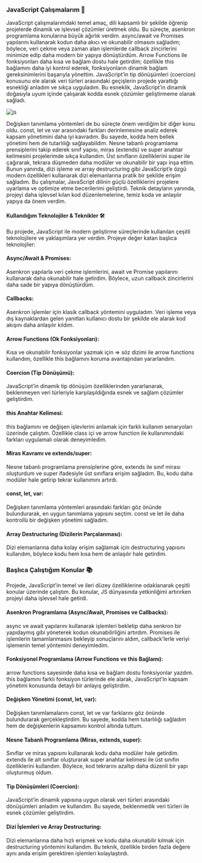 ### JavaScript Çalışmalarım 🚀
JavaScript çalışmalarımdaki temel amaç, dili kapsamlı bir şekilde öğrenip projelerde dinamik ve işlevsel çözümler üretmek oldu. Bu süreçte, asenkron programlama konularına büyük ağırlık verdim. async/await ve Promises yapılarını kullanarak kodun daha akıcı ve okunabilir olmasını sağladım; böylece, veri çekme veya zaman alan işlemlerde callback zincirlerini minimize edip daha modern bir yapıya dönüştürdüm. Arrow Functions ile fonksiyonları daha kısa ve bağlam dostu hale getirdim; özellikle this bağlamını daha iyi kontrol ederek, fonksiyonların dinamik bağlam gereksinimlerini başarıyla yönettim. JavaScript’in tip dönüşümleri (coercion) konusunu ele alarak veri türleri arasındaki geçişlerin projede yarattığı esnekliği anladım ve sıkça uyguladım. Bu esneklik, JavaScript’in dinamik doğasıyla uyum içinde çalışarak kodda esnek çözümler geliştirmeme olanak sağladı.

![js](https://github.com/user-attachments/assets/3d0b668c-c0fc-43ff-9421-c82eba4141fc)

Değişken tanımlama yöntemleri de bu süreçte önem verdiğim bir diğer konu oldu. const, let ve var arasındaki farkları derinlemesine analiz ederek kapsam yönetimini daha iyi kavradım. Bu sayede, kodda hem bellek yönetimi hem de tutarlılığı sağlayabildim. Nesne tabanlı programlama prensiplerini takip ederek sınıf yapısı, miras (extends) ve super anahtar kelimesini projelerimde sıkça kullandım. Üst sınıfların özelliklerini super ile çağırarak, tekrara düşmeden daha modüler ve okunabilir bir yapı inşa ettim. Bunun yanında, dizi işleme ve array destructuring gibi JavaScript’e özgü modern özellikleri kullanarak dizi elemanlarına pratik bir şekilde erişim sağladım. Bu çalışmalar, JavaScript dilinin güçlü özelliklerini projelere uyarlama ve optimize etme becerilerimi geliştirdi. Teknik detayların yanında, projeyi daha işlevsel kılan kod düzenlemelerine, temiz koda ve anlaşılır yapıya da önem verdim.

#### Kullandığım Teknolojiler & Teknikler 🛠️
Bu projede, JavaScript ile modern geliştirme süreçlerinde kullanılan çeşitli teknolojilere ve yaklaşımlara yer verdim. Projeye değer katan başlıca teknolojiler:

#### Async/Await & Promises:
Asenkron yapılarla veri çekme işlemlerini, await ve Promise yapılarını kullanarak daha okunabilir hale getirdim. Böylece, uzun callback zincirlerini daha sade bir yapıya dönüştürdüm.
#### Callbacks: 
Asenkron işlemler için klasik callback yöntemini uyguladım. Veri işleme veya dış kaynaklardan gelen yanıtları kullanıcı dostu bir şekilde ele alarak kod akışını daha anlaşılır kıldım.
#### Arrow Functions (Ok Fonksiyonları): 
Kısa ve okunabilir fonksiyonlar yazmak için => söz dizimi ile arrow functions kullandım, özellikle this bağlamını koruma avantajından yararlandım.
#### Coercion (Tip Dönüşümü): 
JavaScript’in dinamik tip dönüşüm özelliklerinden yararlanarak, beklenmeyen veri türleriyle karşılaşıldığında esnek ve sağlam çözümler geliştirdim.
#### this Anahtar Kelimesi: 
this bağlamını ve değişen işlevlerini anlamak için farklı kullanım senaryoları üzerinde çalıştım. Özellikle class içi ve arrow function ile kullanımındaki farkları uygulamalı olarak deneyimledim.
#### Miras Kavramı ve extends/super: 
Nesne tabanlı programlama prensiplerine göre, extends ile sınıf mirası oluşturdum ve super ifadesiyle üst sınıflara erişim sağladım. Bu, kodu daha modüler hale getirip tekrar kullanımını artırdı.
#### const, let, var: 
Değişken tanımlama yöntemleri arasındaki farkları göz önünde bulundurarak, en uygun tanımlama yapısını seçtim. const ve let ile daha kontrollü bir değişken yönetimi sağladım.
#### Array Destructuring (Dizilerin Parçalanması): 
Dizi elemanlarına daha kolay erişim sağlamak için destructuring yapısını kullandım, böylece kodu hem kısa hem de anlaşılır hale getirdim.

### Başlıca Çalıştığım Konular 📚
Projede, JavaScript’in temel ve ileri düzey özelliklerine odaklanarak çeşitli konular üzerinde çalıştım. Bu konular, JS dünyasında yetkinliğimi artırırken projeyi daha işlevsel hale getirdi.

#### Asenkron Programlama (Async/Await, Promises ve Callbacks):
async ve await yapılarını kullanarak işlemleri bekletip daha senkron bir yapıdaymış gibi yöneterek kodun okunabilirliğini artırdım. Promises ile işlemlerin tamamlanmasını bekleyip sonuçlarını aldım, callback’lerle veriyi işlemenin temel yöntemini deneyimledim.
#### Fonksiyonel Programlama (Arrow Functions ve this Bağlamı):
arrow functions sayesinde daha kısa ve bağlam dostu fonksiyonlar yazdım. this bağlamını farklı fonksiyon türlerinde ele alarak, JavaScript’in kapsam yönetimi konusunda detaylı bir anlayış geliştirdim.
#### Değişken Yönetimi (const, let, var):
Değişken tanımlamalarını const, let ve var farklarını göz önünde bulundurarak gerçekleştirdim. Bu sayede, kodda hem tutarlılığı sağladım hem de değişkenlerin kapsamını kontrol altında tuttum.
#### Nesne Tabanlı Programlama (Miras, extends, super):
Sınıflar ve miras yapısını kullanarak kodu daha modüler hale getirdim. extends ile alt sınıflar oluşturarak super anahtar kelimesi ile üst sınıfın özelliklerini kullandım. Böylece, kod tekrarını azaltıp daha düzenli bir yapı oluşturmuş oldum.
#### Tip Dönüşümleri (Coercion):
JavaScript’in dinamik yapısına uygun olarak veri türleri arasındaki dönüşümleri anladım ve kullandım. Bu sayede, beklenmedik veri türleri ile esnek çözümler geliştirdim.
#### Dizi İşlemleri ve Array Destructuring:
Dizi elemanlarına daha hızlı erişmek ve kodu daha okunabilir kılmak için destructuring yöntemini kullandım. Bu teknik, özellikle birden fazla değere aynı anda erişim gerektiren işlemleri kolaylaştırdı.
